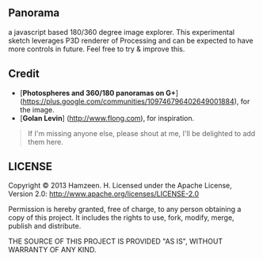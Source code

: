 ## Panorama ##

a javascript based 180/360 degree image explorer. This experimental sketch leverages P3D renderer of Processing and can be expected to have more controls in future. Feel free to try &amp; improve this.

## Credit ##
*   [**Photospheres and 360/180 panoramas on G+**] (https://plus.google.com/communities/109746796402649001884), for the image.
*   [**Golan Levin**] (http://www.flong.com), for inspiration.

> If I'm missing anyone else, please shout at me, I'll be delighted to add them here.
## LICENSE ##
Copyright © 2013 Hamzeen. H.
Licensed under the Apache License, Version 2.0: http://www.apache.org/licenses/LICENSE-2.0

Permission is hereby granted, free of charge, to any person
obtaining a copy of this project. It includes the rights to use,
fork, modify, merge, publish and distribute.

THE SOURCE OF THIS PROJECT IS PROVIDED "AS IS", WITHOUT WARRANTY OF ANY KIND.
